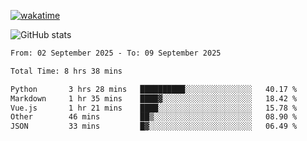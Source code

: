 [![wakatime](https://wakatime.com/badge/user/ef685785-b2de-4416-b5c6-df540c453238.svg)](https://wakatime.com/@ef685785-b2de-4416-b5c6-df540c453238)

![GitHub stats](https://github-readme-stats.vercel.app/api?username=songhahaha66)
<!--START_SECTION:waka-->

```txt
From: 02 September 2025 - To: 09 September 2025

Total Time: 8 hrs 38 mins

Python       3 hrs 28 mins   ██████████░░░░░░░░░░░░░░░   40.17 %
Markdown     1 hr 35 mins    ████▓░░░░░░░░░░░░░░░░░░░░   18.42 %
Vue.js       1 hr 21 mins    ████░░░░░░░░░░░░░░░░░░░░░   15.78 %
Other        46 mins         ██▒░░░░░░░░░░░░░░░░░░░░░░   08.90 %
JSON         33 mins         █▓░░░░░░░░░░░░░░░░░░░░░░░   06.49 %
```

<!--END_SECTION:waka-->
